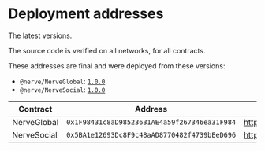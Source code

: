 # Deployment addresses

The latest versions.

The source code is verified on all networks, for all contracts.

These addresses are final and were deployed from these versions:

- `@nerve/NerveGlobal`: [`1.0.0`](https://github.com/nerveglobal/contracts/blob/master/NerveGlobal.sol)
- `@nerve/NerveSocial`: [`1.0.0`](https://github.com/nerveglobal/contracts/blob/master/NerveSocial.sol)

| Contract                           | Address                                      | Source Code                                                                                                                   |
| ---------------------------------- | -------------------------------------------- | ----------------------------------------------------------------------------------------------------------------------------- |
| NerveGlobal                        | `0x1F98431c8aD98523631AE4a59f267346ea31F984` | https://github.com/nerveglobal/contracts/blob/master/NerveGlobal.sol                                                          |
| NerveSocial                        | `0x5BA1e12693Dc8F9c48aAD8770482f4739bEeD696` | https://github.com/nerveglobal/contracts/blob/master/NerveSocial.sol                                                          |

